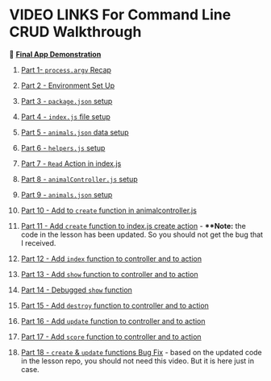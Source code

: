 # VIDEO LINKS For Command Line CRUD Walkthrough

🐶 [**Final App Demonstration**](https://drive.google.com/file/d/1St9xYcKepymnYnKY1Pzq_3PwyjyW2Moo/view?usp=sharing)

1. [Part 1- `process.argv` Recap](https://drive.google.com/file/d/1QgDanhB1W3wbS5V1bP-LNdhVS3PAUqDV/view?usp=sharing)

1. [Part 2 - Environment Set Up](https://drive.google.com/file/d/14pkT7SFDYh4gwHj1y_xNtDaTISyh7QzS/view?usp=drive_link)

1. [Part 3 - `package.json` setup](https://drive.google.com/file/d/1DP3lPVMxMltaWkAnwOSz699HgrTrKw5V/view?usp=drive_link)

1. [Part 4 - `index.js` file setup](https://drive.google.com/file/d/1wOWtLW2-XTogFcgFK2wL5ZY49GrHbQdx/view?usp=drive_link)

1. [Part 5 - `animals.json` data setup](https://drive.google.com/file/d/1IyAK1nY6_PIxj1WEqpeQeGT6tL1rAlZp/view?usp=drive_link)

1. [Part 6 - `helpers.js` setup](https://drive.google.com/file/d/1Gak7XUZuGLhYpKHz0N4jWFWwANUigYdR/view?usp=drive_link)

1. [Part 7 - `Read` Action in index.js](https://drive.google.com/file/d/16G5JIMvvvwpbpMZoT0IaRmawO-Yv_X2h/view?usp=drive_link)

1. [Part 8 - `animalController.js` setup](https://drive.google.com/file/d/1SLjQ6FmYmdwViA_u4PWNV-e2IsdHi4Bj/view?usp=drive_link)

1. [Part 9 - `animals.json` setup](https://drive.google.com/file/d/1Sg349FziUL80pls8NcJHdXniY-8z6uWo/view?usp=drive_link)

1. [Part 10 - Add to `create` function in animalcontroller.js](https://drive.google.com/file/d/1Nm88FioJt8LKCyxY0AcVIRLlhKfCZrUO/view?usp=drive_link)

1. [Part 11 - Add `create` function to index.js create action](https://drive.google.com/file/d/1JZjzhJT39L173H9mJ9bXkhmTL6go0jNW/view?usp=drive_link) - **\*\*Note:** the code in the lesson has been updated. So you should not get the bug that I received.

1. [Part 12 - Add `index` function to controller and to action](https://drive.google.com/file/d/1x8DyEstKRi-jhatAZ7sw_eL5ByMVtONV/view?usp=drive_link)

1. [Part 13 - Add `show` function to controller and to action](https://drive.google.com/file/d/15b-Dkh07H439riNJZdkkmgcp2u-xGOj_/view?usp=drive_link)

1. [Part 14 - Debugged `show` function](https://drive.google.com/file/d/1EPQlzq6pMebDmv5qBAE7tmVGOaimgmfD/view?usp=drive_link)

1. [Part 15 - Add `destroy` function to controller and to action](https://drive.google.com/file/d/1nZLV1b7sB6OJl_8eERAxrKcmC121t8HN/view?usp=drive_link)

1. [Part 16 - Add `update` function to controller and to action](https://drive.google.com/file/d/16NBzBQ-ywh-QJg5zHAPbNZOgsy4_f8WE/view?usp=drive_link)

1. [Part 17 - Add `score` function to controller and to action](https://drive.google.com/file/d/1SJOlLuotiXXlVFvzD1AHrB31HkSlfLM7/view?usp=drive_link)

1. [Part 18 - `create` & `update` functions Bug Fix](https://drive.google.com/file/d/1WjUv8RGtoabjosnjv64HYHIdQWK2M2b-/view?usp=drive_link) - based on the updated code in the lesson repo, you should not need this video. But it is here just in case.
